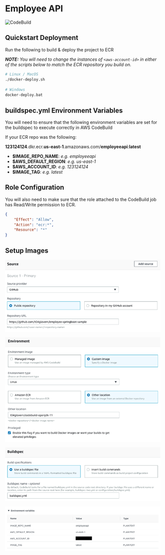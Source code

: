 # Employee API

![CodeBuild](https://codebuild.us-east-1.amazonaws.com/badges?uuid=eyJlbmNyeXB0ZWREYXRhIjoiRUVtYmY0djAwT1Ivc2s0UmtDNTNKcDZiVEJqWWJmdUNzSG9EVXcvVWNnUGpjTDc2NFNyMkY5Q3hRVHFtdC95M2dReUR1b2hpdlhNckVOS1JxUWJMQXZnPSIsIml2UGFyYW1ldGVyU3BlYyI6IkJoQ2NuY0Npb1Exd3NxcjIiLCJtYXRlcmlhbFNldFNlcmlhbCI6MX0%3D&branch=master)

## Quickstart Deployment

Run the following to build & deploy the project to ECR

***NOTE:** You will need to change the instances of `<aws-account-id>` in either of the scripts below to match the ECR repository you build on.*

```bash
# Linux / MacOS
./docker-deploy.sh

# Windows
docker-deploy.bat
```

## buildspec.yml Environment Variables

You will need to ensure that the following environment variables are set for the buildspec to execute correctly in AWS CodeBuild

If your ECR repo was the following:

**123124124**.dkr.ecr.**us-east-1**.amazonaws.com/**employeeapi**:**latest**

* **$IMAGE_REPO_NAME**: *e.g. employeeapi*
* **$AWS_DEFAULT_REGION**: *e.g. us-east-1*
* **$AWS_ACCOUNT_ID**: *e.g. 123124124*
* **$IMAGE_TAG**: *e.g. latest*

## Role Configuration

You will also need to make sure that the role attached to the CodeBuild job has Read/Write permission to ECR.

```json
{
    "Effect": "Allow",
    "Action": "ecr:*",
    "Resource": "*"
}
```

## Setup Images

![CodeBuild Setup 0](img/codebuild-setup-00.png)

![CodeBuild Setup 1](img/codebuild-setup-01.png)

![CodeBuild Setup 2](img/codebuild-setup-02.png)

![CodeBuild Setup 3](img/codebuild-setup-03.png)
